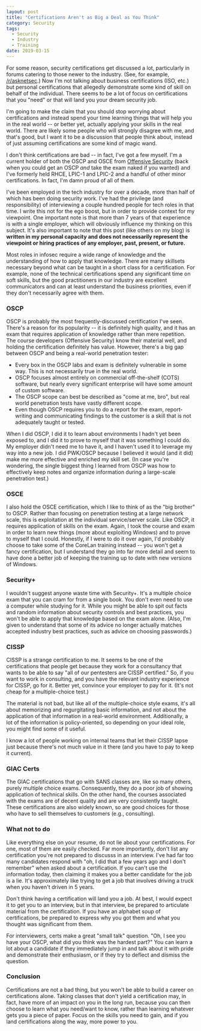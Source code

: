 ```yaml
---
layout: post
title: "Certifications Aren't as Big a Deal as You Think"
category: Security
tags:
  - Security
  - Industry
  - Training
date: 2019-03-15
---
```

For some reason, security certifications get discussed a lot, particularly in
forums catering to those newer to the industry.  (See, for example,
[/r/asknetsec](https://reddit.com/r/asknetsec).)  Now I'm not talking about
business certifications (ISO, etc.) but personal certifications that allegedly
demonstrate some kind of skill on behalf of the individual.  There seems to be a
lot of focus on certifications that you "need" or that will land you your dream
security job.

I'm going to make the claim that you should stop worrying about certifications
and instead spend your time learning things that will help you in the real
world -- or better yet, actually applying your skills in the real world.  There
are likely some people who will strongly disagree with me, and that's good, but
I want it to be a discussion that people think about, instead of just assuming
certifications are some kind of magic wand.

<!--more-->

I don't think certifications are bad -- in fact, I've got a few myself.  I'm a
current holder of both the OSCP and OSCE from [Offensive
Security](https://offensivesecurity.com) (back when you could get an OSCP *and*
take the exam naked if you wanted) and I've formerly held RHCE, LPIC-1 and
LPIC-2 and a handful of other minor certifications.  In fact, I'm damn proud of
all of them.

I've been employed in the tech industry for over a decade, more than half of
which has been doing security work.  I've had the privilege (and
responsibility) of interviewing a couple hundred people for tech roles in that
time.  I write this not for the ego boost, but in order to provide context for
my viewpoint.  One important note is that more than 7 years of that experience
is with a single employer, which will obviously influence my thinking on this
subject.  It's also important to note that this post (like others on my blog) is
**written in my personal capacity and does not necessarily represent the
viewpoint or hiring practices of any employer, past, present, or future.**

Most roles in infosec require a wide range of knowledge and the understanding of
how to apply that knowledge.  There are many skillsets necessary beyond what can be taught
in a short class for a certification.  For example, none of the technical
certifications spend any significant time on soft skills, but the good
practitioners in our industry are excellent communicators and can at least
understand the business priorities, even if they don't necessarily agree with
them.

### OSCP ###

OSCP is probably the most frequently-discussed certification I've seen.  There's
a reason for its popularity -- it is definitely high quality, and it has an exam
that requires application of knowledge rather than mere repetition.  The course
developers (Offensive Security) know their material well, and holding the
certification definitely has value.  However, there's a big gap between OSCP and
being a real-world penetration tester:

- Every box in the OSCP labs and exam is definitely vulnerable in some way.
  This is not necessarily true in the real world.
- OSCP focuses almost entirely on commercial off-the-shelf (COTS) software, but
  nearly every significant enterprise will have some amount of custom software.
- The OSCP scope can best be described as "come at me, bro", but real world
  penetration tests have vastly different scope.
- Even though OSCP requires you to do a report for the exam, report-writing and
  communicating findings to the customer is a skill that is not adequately
  taught or tested.

When I did OSCP, I did it to learn about environments I hadn't yet been exposed
to, and I did it to prove to myself that it was something I could do.  My
employer didn't need me to have it, and I haven't used it to leverage my way
into a new job.  I did PWK/OSCP because I believed it would (and it did) make me
more effective and enriched my skill set.  (In case you're wondering, the single
biggest thing I learned from OSCP was how to effectively keep notes and organize
information during a large-scale penetration test.)

### OSCE ###

I also hold the OSCE certification, which I like to think of as the "big
brother" to OSCP.  Rather than focusing on penetration testing at a large
network scale, this is exploitation at the individual service/server scale.
Like OSCP, it requires application of skills on the exam.  Again, I took the
course and exam in order to learn new things (more about exploiting Windows) and
to prove to myself that I could.  Honestly, if I were to do it over again, I'd
probably choose to take some of the CoreLan training instead -- you won't get a
fancy certification, but I understand they go into far more detail and seem to
have done a better job of keeping the training up to date with new versions of
Windows.

### Security+ ###

I wouldn't suggest anyone waste time with Security+.  It's a multiple choice
exam that you can cram for from a single book.  You don't even need to use a
computer while studying for it.  While you might be able to spit out facts and
random information about security controls and best practices, you won't be able
to apply that knowledge based on the exam alone.  (Also, I'm given to understand
that some of its advice no longer actually matches accepted industry best
practices, such as advice on choosing passwords.)

### CISSP ###

CISSP is a strange certification to me.  It seems to be one of the
certifications that people get because they work for a consultancy that wants to
be able to say "all of our pentesters are CISSP certified."  So, if you want to
work in consulting, and you have the relevant industry experience for CISSP, go
for it.  Better yet, convince your employer to pay for it.  (It's not cheap for
a multiple-choice test.)

The material is not bad, but like all of the multiple-choice style exams, it's
all about memorizing and regurgitating basic information, and not about the
application of that information in a real-world environment.  Additionally, a
lot of the information is policy-oriented, so depending on your ideal role, you
might find some of it useful.

I know a lot of people working on internal teams that let their CISSP lapse just
because there's not much value in it there (and you have to pay to keep it
current).

### GIAC Certs ###

The GIAC certifications that go with SANS classes are, like so many others,
purely multiple choice exams.  Consequently, they do a poor job of showing
application of technical skills.  On the other hand, the courses associated with
the exams are of decent quality and are very consistently taught.  These
certifications are also widely known, so are good choices for those who have to
sell themselves to customers (e.g., consulting).

### What not to do ###

Like everything else on your resume, do not lie about your certifications.  For
one, most of them are easily checked.  Far more importantly, don't list any
certification you're not prepared to discusss in an interview.  I've had far too
many candidates respond with "oh, I did that a few years ago and I don't
remember" when asked about a certification.  If you can't use the information
today, then claiming it makes you a better candidate for the job is a lie.  It's
approximately like trying to get a job that involves driving a truck when you
haven't driven in 5 years.

Don't think having a certification will land you a job.  At best, I would expect
it to get you to an interview, but in that interview, be prepared to articulate
material from the certification.  If you have an alphabet soup of
certifications, be prepared to express why you got them and what you thought was
significant from them.

For interviewers, certs make a great "small talk" question.  "Oh, I see you have
your OSCP, what did you think was the hardest part?"  You can learn a lot about
a candidate if they immediately jump in and talk about it with pride and
demonstrate their enthusiasm, or if they try to deflect and dismiss the
question.

### Conclusion ###

Certifications are not a bad thing, but you won't be able to build a career on
certifications alone.  Taking classes that don't yield a certification may, in
fact, have more of an impact on you in the long run, because you can then choose
to learn what you need/want to know, rather than learning whatever gets you a
piece of paper.  Focus on the skills you need to gain, and if you land
certifications along the way, more power to you.

